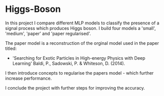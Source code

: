 # Higgs-Boson

In this project I compare different MLP models to classify the presence of a signal process which produces Higgs boson. I build four models a 'small', 'medium', 'paper' and 'paper regularised'. 

The paper model is a reconstruction of the orginal model used in the paper titled:
* 'Searching for Exotic Particles in High-energy Physics with Deep Learning' Baldi, P., Sadowski, P. & Whiteson, D. (2014).

I then introduce concepts to regularise the papers model - which further increase performance.

I conclude the project with further steps for improving the accuracy.
